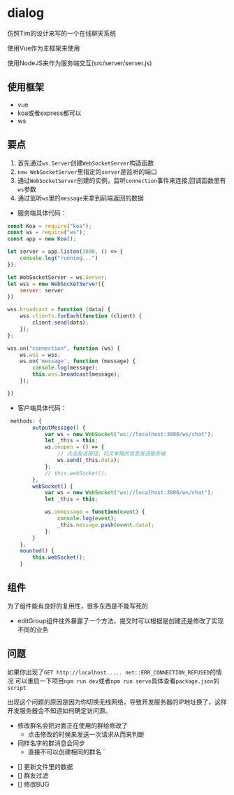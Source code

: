 # dialog

仿照Tim的设计来写的一个在线聊天系统

使用Vue作为主框架来使用

使用NodeJS来作为服务端交互(src/server/server.js)


    
## 使用框架

+ vue
+ koa或者express都可以
+ ws

## 要点

1. 首先通过`ws.Server`创建`WebSocketServer`构造函数
2. `new WebSocketServer`里指定的`server`是监听的端口
3. 通过`WebSocketServer`创建的实例，监听`connection`事件来连接,回调函数里有`ws`参数
4. 通过监听`ws`里的`message`来拿到前端返回的数据


+ 服务端具体代码：

```javascript
const Koa = require("koa");
const ws = require("ws");
const app = new Koa();

let server = app.listen(3000, () => {
    console.log("running...")
});

let WebSocketServer = ws.Server;
let wss = new WebSocketServer({
    server: server
})

wss.broadcast = function (data) {
    wss.clients.forEach(function (client) {
        client.send(data);
    });
};

wss.on("connection", function (ws) {
    ws.wss = wss;
    ws.on('message', function (message) {
        console.log(message);
        this.wss.broadcast(message);
    });

})

```

+ 客户端具体代码：

```javascript
 methods: {
        outputMessage() {
            var ws = new WebSocket("ws://localhost:3000/ws/chat");
            let _this = this;
            ws.onopen = () => {
                // 点击发送按钮，将文本框的信息发送服务端
                ws.send(_this.data);
            };
            // this.webSocket();
        },
        webSocket() {
            var ws = new WebSocket("ws://localhost:3000/ws/chat");
            let _this = this;

            ws.onmessage = function(event) {
                console.log(event);
                _this.message.push(event.data);
            };
        }
    },
    mounted() {
        this.webSocket();
    }

```


## 组件

为了组件能有良好的复用性，很多东西是不能写死的

+ editGroup组件往外暴露了一个方法，提交时可以根据是创建还是修改了实现不同的业务


## 问题


如果你出现了`GET http://localhost..... net::ERR_CONNECTION_REFUSED`的情况
可以重启一下项目`npm run dev`或者`npm run serve`具体查看`package.json`的`script`

出现这个问题的原因是因为你切换无线网络，导致开发服务器的IP地址换了，这样开发服务器会不知道如何确定访问源。


+ 修改群名会把对面正在使用的群给修改了
    - 点击修改的时候来发送一次请求从而来判断
+ 同样名字的群消息会同步
    - 直接不可以创建相同的群名
`
- [] 更新文件里的数据
- [] 群友过滤  
- [] 修改BUG










